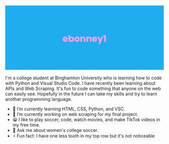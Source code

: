 ![](banner.png)

I'm a college student at Binghamton University who is learning how to code with Python and Visual Studio Code. I have recently been learning about APIs and Web Scraping. It's fun to code something that anyone on the web can easily see. Hopefully in the future I can take my skills and try to learn another programming language. 


- 🌱 I’m currently learning HTML, CSS, Python, and VSC.
- 🔭 I’m currently working on web scraping for my final project. 
- 😀 I like to play soccer, code, watch movies, and make TikTok videos in my free time.
- 💬 Ask me about women's college soccer.
- ⚡ Fun fact: I have one less tooth in my top row but it's not noticeable 
